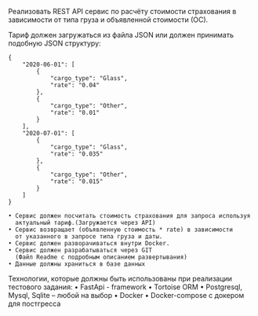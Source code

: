 Реализовать REST API сервис по расчёту стоимости страхования
в зависимости от типа груза и объявленной стоимости (ОС).

Тариф должен загружаться из файла JSON
или должен принимать подобную JSON структуру:

```
{
    "2020-06-01": [
        {
            "cargo_type": "Glass",
            "rate": "0.04"
        },
        {
            "cargo_type": "Other",
            "rate": "0.01"
        }
    ],
    "2020-07-01": [
        {
            "cargo_type": "Glass",
            "rate": "0.035"
        },
        {
            "cargo_type": "Other",
            "rate": "0.015"
        }
    ]
}
```

    • Сервис должен посчитать стоимость страхования для запроса используя
      актуальный тариф.(Загружается через API)
    • Сервис возвращает (объявленную стоимость * rate) в зависимости
      от указанного в запросе типа груза и даты.
    • Сервис должен разворачиваться внутри Docker.
    • Сервис должен разрабатываться через GIT
      (Файл Readme с подробным описанием развертывания)
    • Данные должны храниться в базе данных

Технологии, которые должны быть использованы при реализации тестового задания:
    • FastApi - framework
    • Tortoise ORM
    • Postgresql, Mysql, Sqlite – любой на выбор
    • Docker
    • Docker-compose с докером для постгресса

